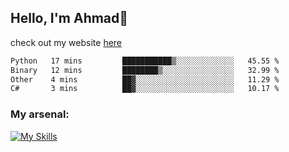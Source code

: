 
## Hello, I'm Ahmad👋

check out my website [here](https://ahmadalwi.com/)

<!--START_SECTION:waka-->

```txt
Python   17 mins         ███████████▒░░░░░░░░░░░░░   45.55 %
Binary   12 mins         ████████▒░░░░░░░░░░░░░░░░   32.99 %
Other    4 mins          ██▓░░░░░░░░░░░░░░░░░░░░░░   11.29 %
C#       3 mins          ██▓░░░░░░░░░░░░░░░░░░░░░░   10.17 %
```

<!--END_SECTION:waka-->

### My arsenal:

[![My Skills](https://skillicons.dev/icons?i=js,ts,py,go,react,nextjs,svelte,nodejs,django,tailwind,html,css,sass,firebase,mongodb,postgres,mysql,redis,git,github,docker,vscode,figma,godot)](https://skillicons.dev)
